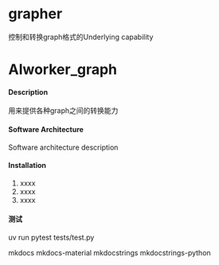 # grapher
控制和转换graph格式的Underlying capability

# AIworker_graph

#### Description
用来提供各种graph之间的转换能力

#### Software Architecture
Software architecture description

#### Installation

1.  xxxx
2.  xxxx
3.  xxxx

#### 测试
uv run pytest tests/test.py




mkdocs
mkdocs-material
mkdocstrings
mkdocstrings-python